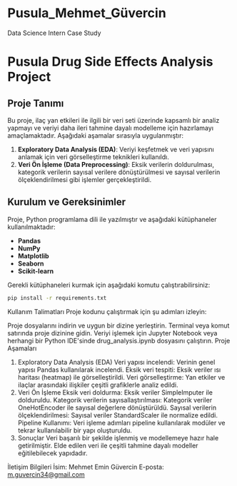 # Pusula_Mehmet_Güvercin
Data Science Intern Case Study


# Pusula Drug Side Effects Analysis Project

## Proje Tanımı
Bu proje, ilaç yan etkileri ile ilgili bir veri seti üzerinde kapsamlı bir analiz yapmayı ve veriyi daha ileri tahmine dayalı modelleme için hazırlamayı amaçlamaktadır. Aşağıdaki aşamalar sırasıyla uygulanmıştır:
1. **Exploratory Data Analysis (EDA)**: Veriyi keşfetmek ve veri yapısını anlamak için veri görselleştirme teknikleri kullanıldı.
2. **Veri Ön İşleme (Data Preprocessing)**: Eksik verilerin doldurulması, kategorik verilerin sayısal verilere dönüştürülmesi ve sayısal verilerin ölçeklendirilmesi gibi işlemler gerçekleştirildi.

## Kurulum ve Gereksinimler
Proje, Python programlama dili ile yazılmıştır ve aşağıdaki kütüphaneler kullanılmaktadır:

- **Pandas**
- **NumPy**
- **Matplotlib**
- **Seaborn**
- **Scikit-learn**

Gerekli kütüphaneleri kurmak için aşağıdaki komutu çalıştırabilirsiniz:

```bash
pip install -r requirements.txt
```

Kullanım Talimatları
Proje kodunu çalıştırmak için şu adımları izleyin:

Proje dosyalarını indirin ve uygun bir dizine yerleştirin.
Terminal veya komut satırında proje dizinine gidin.
Veriyi işlemek için Jupyter Notebook veya herhangi bir Python IDE'sinde drug_analysis.ipynb dosyasını çalıştırın.
Proje Aşamaları
1. Exploratory Data Analysis (EDA)
Veri yapısı incelendi: Verinin genel yapısı Pandas kullanılarak incelendi.
Eksik veri tespiti: Eksik veriler ısı haritası (heatmap) ile görselleştirildi.
Veri görselleştirme: Yan etkiler ve ilaçlar arasındaki ilişkiler çeşitli grafiklerle analiz edildi.
2. Veri Ön İşleme
Eksik veri doldurma: Eksik veriler SimpleImputer ile dolduruldu.
Kategorik verilerin sayısallaştırılması: Kategorik veriler OneHotEncoder ile sayısal değerlere dönüştürüldü.
Sayısal verilerin ölçeklendirilmesi: Sayısal veriler StandardScaler ile normalize edildi.
Pipeline Kullanımı: Veri işleme adımları pipeline kullanılarak modüler ve tekrar kullanılabilir bir yapı oluşturuldu.
3. Sonuçlar
Veri başarılı bir şekilde işlenmiş ve modellemeye hazır hale getirilmiştir. Elde edilen veri ile çeşitli tahmine dayalı modeller eğitilebilecek yapıdadır.

İletişim Bilgileri
İsim: Mehmet Emin Güvercin
E-posta: m.guvercin34@gmail.com
